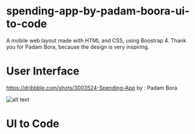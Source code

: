 # spending-app-by-padam-boora-ui-to-code
A mobile web layout made with HTML and CSS, using Boostrap 4. Thank you for Padam Bora, because the design is very inspiring.

# User Interface
https://dribbble.com/shots/3003524-Spending-App
by : Padam Bora

![alt text](https://cdn.dribbble.com/users/140123/screenshots/3003524/spending_app.png)

# UI to Code

